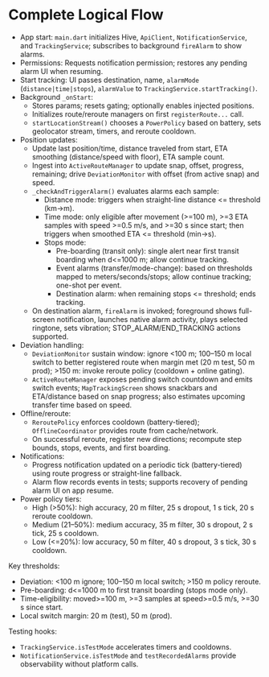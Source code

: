 # Complete Logical Flow

- App start: `main.dart` initializes Hive, `ApiClient`, `NotificationService`, and `TrackingService`; subscribes to background `fireAlarm` to show alarms.
- Permissions: Requests notification permission; restores any pending alarm UI when resuming.
- Start tracking: UI passes destination, name, `alarmMode` (`distance|time|stops`), `alarmValue` to `TrackingService.startTracking()`.
- Background `_onStart`:
  - Stores params; resets gating; optionally enables injected positions.
  - Initializes route/reroute managers on first `registerRoute...` call.
  - `startLocationStream()` chooses a `PowerPolicy` based on battery, sets geolocator stream, timers, and reroute cooldown.
- Position updates:
  - Update last position/time, distance traveled from start, ETA smoothing (distance/speed with floor), ETA sample count.
  - Ingest into `ActiveRouteManager` to update snap, offset, progress, remaining; drive `DeviationMonitor` with offset (from active snap) and speed.
  - `_checkAndTriggerAlarm()` evaluates alarms each sample:
    - Distance mode: triggers when straight-line distance <= threshold (km→m).
    - Time mode: only eligible after movement (>=100 m), >=3 ETA samples with speed >=0.5 m/s, and >=30 s since start; then triggers when smoothed ETA <= threshold (min→s).
    - Stops mode:
      - Pre-boarding (transit only): single alert near first transit boarding when d<=1000 m; allow continue tracking.
      - Event alarms (transfer/mode-change): based on thresholds mapped to meters/seconds/stops; allow continue tracking; one-shot per event.
      - Destination alarm: when remaining stops <= threshold; ends tracking.
  - On destination alarm, `fireAlarm` is invoked; foreground shows full-screen notification, launches native alarm activity, plays selected ringtone, sets vibration; STOP_ALARM/END_TRACKING actions supported.
- Deviation handling:
  - `DeviationMonitor` sustain window: ignore <100 m; 100–150 m local switch to better registered route when margin met (20 m test, 50 m prod); >150 m: invoke reroute policy (cooldown + online gating).
  - `ActiveRouteManager` exposes pending switch countdown and emits switch events; `MapTrackingScreen` shows snackbars and ETA/distance based on snap progress; also estimates upcoming transfer time based on speed.
- Offline/reroute:
  - `ReroutePolicy` enforces cooldown (battery-tiered); `OfflineCoordinator` provides route from cache/network.
  - On successful reroute, register new directions; recompute step bounds, stops, events, and first boarding.
- Notifications:
  - Progress notification updated on a periodic tick (battery-tiered) using route progress or straight-line fallback.
  - Alarm flow records events in tests; supports recovery of pending alarm UI on app resume.
- Power policy tiers:
  - High (>50%): high accuracy, 20 m filter, 25 s dropout, 1 s tick, 20 s reroute cooldown.
  - Medium (21–50%): medium accuracy, 35 m filter, 30 s dropout, 2 s tick, 25 s cooldown.
  - Low (<=20%): low accuracy, 50 m filter, 40 s dropout, 3 s tick, 30 s cooldown.

Key thresholds:
- Deviation: <100 m ignore; 100–150 m local switch; >150 m policy reroute.
- Pre-boarding: d<=1000 m to first transit boarding (stops mode only).
- Time-eligibility: moved>=100 m, >=3 samples at speed>=0.5 m/s, >=30 s since start.
- Local switch margin: 20 m (test), 50 m (prod).

Testing hooks:
- `TrackingService.isTestMode` accelerates timers and cooldowns.
- `NotificationService.isTestMode` and `testRecordedAlarms` provide observability without platform calls.
